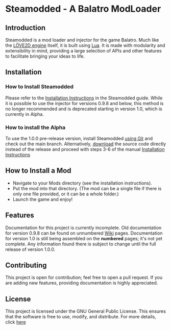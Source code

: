 # Steamodded - A Balatro ModLoader

## Introduction

Steamodded is a mod loader and injector for the game Balatro. Much like the [LÖVE2D engine](https://love2d.org/wiki/Main_Page) itself, it is built using [Lua](https://www.lua.org/). It is made with modularity and extensibility in mind, providing a large selection of APIs and other features to facilitate bringing your ideas to life.

## Installation

### How to Install Steamodded

Please refer to the [Installation Instructions](https://github.com/Steamopollys/Steamodded/wiki/01.-Getting-started) in the Steamodded guide. While it is possible to use the injector for versions 0.9.8 and below, this method is no longer recommended and is deprecated starting in version 1.0, which is currently in Alpha.

### How to install the Alpha

To use the 1.0.0 pre-release version, install Steamodded [using Git](https://github.com/Steamopollys/Steamodded/wiki/01.-Getting-started#using-the-command-line-requires-git) and check out the main branch. Alternatively, [download](https://github.com/Steamopollys/Steamodded/archive/refs/heads/main.zip) the source code directly instead of the release and proceed with steps 3-6 of the manual [Installation Instructions](https://github.com/Steamopollys/Steamodded/wiki/01.-Getting-started)

## How to Install a Mod

- Navigate to your Mods directory (see the installation instructions).
- Put the mod into that directory. (The mod can be a single file if there is only one file provided, or it can be a whole folder.)
- Launch the game and enjoy!

## Features

Documentation for this project is currently incomplete. Old documentation for version 0.9.8 can be found on unnumbered [Wiki](https://github.com/Steamopollys/Steamodded/wiki) pages. Documentation for version 1.0 is still being assembled on the **numbered** pages; it's not yet complete. Any information found there is subject to change until the full release of version 1.0.0.

## Contributing

This project is open for contribution; feel free to open a pull request. If you are adding new features, providing documentation is highly appreciated.

## License

This project is licensed under the GNU General Public License. This ensures that the software is free to use, modify, and distribute. For more details, click [here](https://github.com/Steamopollys/Steamodded/actions?tab=GPL-3.0-1-ov-file)
